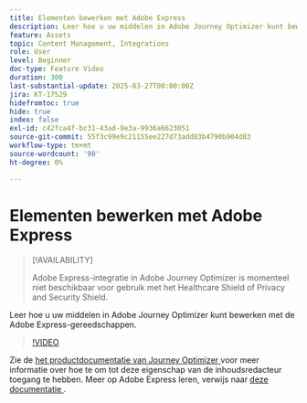 ```yaml
---
title: Elementen bewerken met Adobe Express
description: Leer hoe u uw middelen in Adobe Journey Optimizer kunt bewerken met de Adobe Express-gereedschappen.
feature: Assets
topic: Content Management, Integrations
role: User
level: Beginner
doc-type: Feature Video
duration: 300
last-substantial-update: 2025-03-27T00:00:00Z
jira: KT-17529
hidefromtoc: true
hide: true
index: false
exl-id: c42fca4f-bc31-43ad-9e3a-9936a6623051
source-git-commit: 55f3c99e9c21155ee227d73add83b4790b904d83
workflow-type: tm+mt
source-wordcount: '90'
ht-degree: 0%

---
```


# Elementen bewerken met Adobe Express

>[!AVAILABILITY]
>
>Adobe Express-integratie in Adobe Journey Optimizer is momenteel niet beschikbaar voor gebruik met het Healthcare Shield of Privacy and Security Shield.

Leer hoe u uw middelen in Adobe Journey Optimizer kunt bewerken met de Adobe Express-gereedschappen.

>[!VIDEO](https://video.tv.adobe.com/v/3455523/?learn=on&enablevpops)

Zie de [ het productdocumentatie van Journey Optimizer ](https://experienceleague.adobe.com/nl/docs/journey-optimizer/using/assets-images/express) voor meer informatie over hoe te om tot deze eigenschap van de inhoudsredacteur toegang te hebben. Meer op Adobe Express leren, verwijs naar [ deze documentatie ](https://helpx.adobe.com/nl/express/user-guide.html).
